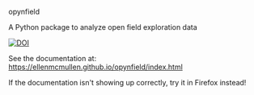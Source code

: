 opynfield

A Python package to analyze open field exploration data

[![DOI](https://zenodo.org/badge/DOI/10.5281/zenodo.15794680.svg)](https://doi.org/10.5281/zenodo.15794680)

See the documentation at: https://ellenmcmullen.github.io/opynfield/index.html

If the documentation isn't showing up correctly, try it in Firefox instead!
